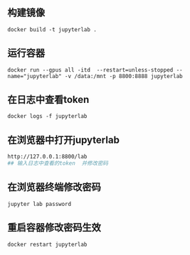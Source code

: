 ## 构建镜像
```
docker build -t jupyterlab .
```

## 运行容器
```
docker run --gpus all -itd  --restart=unless-stopped --name="jupyterlab" -v /data:/mnt -p 8800:8888 jupyterlab
```

## 在日志中查看token

```
docker logs -f jupyterlab
```

## 在浏览器中打开jupyterlab 
```bash
http://127.0.0.1:8800/lab
## 输入日志中查看的token  并修改密码 
```

## 在浏览器终端修改密码
```
jupyter lab password
```
## 重启容器修改密码生效
```
docker restart jupyterlab
```

